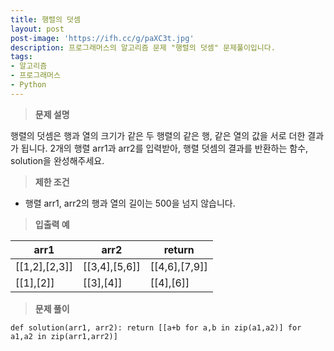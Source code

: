 ```yaml
---
title: 행렬의 덧셈
layout: post
post-image: 'https://ifh.cc/g/paXC3t.jpg'
description: 프로그래머스의 알고리즘 문제 "행렬의 덧셈" 문제풀이입니다.
tags:
- 알고리즘
- 프로그래머스
- Python
---
```



>**문제 설명**

행렬의 덧셈은 행과 열의 크기가 같은 두 행렬의 같은 행, 같은 열의 값을 서로 더한 결과가 됩니다. 2개의 행렬 arr1과 arr2를 입력받아, 행렬 덧셈의 결과를 반환하는 함수, solution을 완성해주세요.

>**제한 조건**

<ul>
<li>행렬 arr1, arr2의 행과 열의 길이는 500을 넘지 않습니다.</li>
</ul>

>**입출력 예**

| arr1 | arr2 | return |
|--|--|--|
| [[1,2],[2,3]] | [[3,4],[5,6]] | [[4,6],[7,9]] |
| [[1],[2]] | [[3],[4]] | [[4],[6]] |

>**문제 풀이**

	def solution(arr1, arr2): return [[a+b for a,b in zip(a1,a2)] for a1,a2 in zip(arr1,arr2)]



